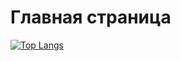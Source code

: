 # Главная страница
[![Top Langs](https://github-readme-stats.vercel.app/api/top-langs/?username=Creeper5Like&layout=compact)](https://github.com/anuraghazra/github-readme-stats)
